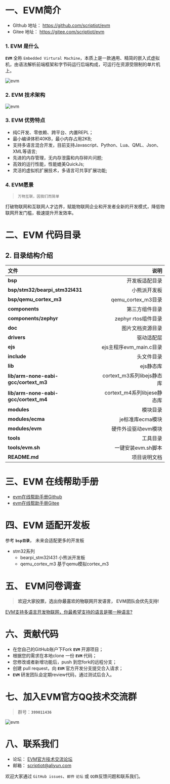 一、EVM简介
========================================

+ GIthub 地址： https://github.com/scriptiot/evm
+ Gitee  地址： https://gitee.com/scriptiot/evm

###  1.  EVM 是什么

 **`EVM`** 全称 `Embedded Virtural Machine`，本质上是一款通用、精简的嵌入式虚拟机，由语法解析前端框架和字节码运行后端构成，可运行在资源受限制的单片机上。

![evm](./doc/logo.png)

### 2. EVM 技术架构

![evm](./doc/evm.png)

### 3. EVM 优势特点

+ 纯C开发、零依赖、跨平台、内置REPL；
+ 最小编译体积40KB，最小内存占用2KB;
+ 支持多语言混合开发，目前支持Javascript、Python、Lua、QML、Json、XML等语言;
+ 先进的内存管理，无内存泄露和内存碎片问题;
+ 高效的运行性能，性能媲美QuickJs;
+ 灵活的虚拟机扩展技术，多语言可共享扩展功能;


### 4. EVM愿景

> `万物互联，因我们而简单`

打破物联网和互联网人才边界，赋能物联网企业和开发者全新的开发模式，降低物联网开发门槛，极速提升开发效率。


二、EVM 代码目录
======================================== 


## 2. 目录结构介绍

| 文件      |    说明|
| :-------- | --------:|
| **bsp**| 开发板适配目录 |
| **bsp/stm32/bearpi_stm32l431**| 小熊派开发板 |
| **bsp/qemu_cortex_m3**|qemu_cortex_m3目录 |
| **components**| 第三方组件目录 |
| **components/zephyr**| zephyr rtos组件目录 |
| **doc**| 图片文档资源目录 |
| **drivers**| 驱动适配层 |
| **ejs**|   ejs主程序evm_main.c目录  | 
| **include**|   头文件目录  | 
| **lib**|   ejs静态库  |
| **lib/arm-none-eabi-gcc/cortext_m3**|   cortext_m3系列libejs静态库  |
| **lib/arm-none-eabi-gcc/cortext_m4**|   cortext_m4系列libjese静态库  |
| **modules**|  模块目录  |
| **modules/ecma**|  je标准库ecma模块  | 
| **modules/evm**|  硬件外设驱动evm模块  | 
| **tools**|  工具目录|
| **tools/evm.sh**|  一键安装evm.sh脚本|
| **README.md**|   项目说明文档|


三、EVM 在线帮助手册
========================================

+ [evm在线帮助手册Github](https://scriptiot.github.io/evm_doc/#/zh-cn/evm_what)
+ [evm在线帮助手册Gitee](https://scriptiot.gitee.io/evm_doc/#/zh-cn/evm_what)

四、EVM 适配开发板
========================================

参考  **`bsp目录`**， 未来会适配更多的开发板

+ stm32系列
  + bearpi_stm32l431 小熊派开发板
  + qemu_cortex_m3  基于qemu模拟cortex_m3


五、 EVM问卷调查
========================================

> **欢迎大家投票，选出你最喜欢的物联网开发语言， EVM团队会优先支持!**

[EVM支持多语言开发物联网，你最希望支持的语言是哪一种语言?](https://www.wenjuan.com/s/Qre6Vf/)


六、贡献代码
========================================
+ 在您自己的GitHub账户下Fork **`EVM`** 开源项目；
+ 根据您的需求在本地clone 一份 **`EVM`** 代码；
+ 您修改或者新增功能后，push 到您fork的远程分支；
+ 创建 pull request，向 **`EVM`** 官方开发分支提交合入请求；
+ **`EVM`** 研发团队会定期review代码，通过测试后合入。

七、加入EVM官方QQ技术交流群
========================================

> 群号：**`399011436`**

![evm](./doc/QQ.jpg)

八、联系我们
========================================
+ 论坛： [EVM官方技术交流论坛](http://47.105.117.50/discuzx/upload/)
+ 邮箱： scriptiot@aliyun.com

欢迎大家通过 `GitHub issues`、`邮件` `论坛` 或 `QQ群`反馈问题和联系我们。
